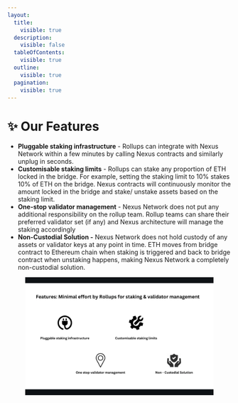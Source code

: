 ```yaml
---
layout:
  title:
    visible: true
  description:
    visible: false
  tableOfContents:
    visible: true
  outline:
    visible: true
  pagination:
    visible: true
---
```


# ✨ Our Features

* **Pluggable staking infrastructure** - Rollups can integrate with Nexus Network within a few minutes by calling Nexus contracts and similarly unplug in seconds.
* **Customisable staking limits** - Rollups can stake any proportion of ETH locked in the bridge. For example, setting the staking limit to 10% stakes 10% of ETH on the bridge. Nexus contracts will continuously monitor the amount locked in the bridge and stake/ unstake assets based on the staking limit.
* **One-stop validator management** - Nexus Network does not put any additional responsibility on the rollup team. Rollup teams can share their preferred validator set (if any) and Nexus architecture will manage the staking accordingly
* **Non-Custodial Solution -** Nexus Network does not hold custody of any assets or validator keys at any point in time. ETH moves from bridge contract to Ethereum chain when staking is triggered and back to bridge contract when unstaking happens, making Nexus Network a completely non-custodial solution.

<figure><img src="../.gitbook/assets/Screenshot 2023-11-05 at 9.45.04 AM.png" alt=""><figcaption></figcaption></figure>
